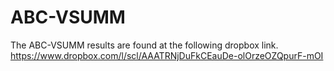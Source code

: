 # ABC-VSUMM

The ABC-VSUMM results are found at the following dropbox link. https://www.dropbox.com/l/scl/AAATRNjDuFkCEauDe-olOrzeOZQpurF-mOI

